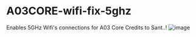 # A03CORE-wifi-fix-5ghz
Enables 5GHz Wifi's connections for A03 Core
Credits to Sant..!
![image](https://github.com/izaxYT14538/A03CORE-wifi-fix-5ghz/assets/101516262/a27e6e08-9e25-436c-b99a-25d900607dd7)

